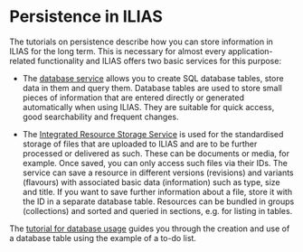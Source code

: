 # Persistence in ILIAS

The tutorials on persistence describe how you can store information in ILIAS for the long term. This is necessary for almost every application-related functionality and ILIAS offers two basic services for this purpose:

* The [database service](../../../../../components/ILIAS/Database/README.md) allows you to create SQL database tables, store data in them and query them. Database tables are used to store small pieces of information that are entered directly or generated automatically when using ILIAS. They are suitable for quick access, good searchability and frequent changes.

* The [Integrated Resource Storage Service](../../../../../components/ILIAS/ResourceStorage/README.md) is used for the standardised storage of files that are uploaded to ILIAS and are to be further processed or delivered as such. These can be documents or media, for example. Once saved, you can only access such files via their IDs. The service can save a resource in different versions (revisions) and variants (flavours) with associated basic data (information) such as type, size and title. If you want to save further information about a file, store it with the ID in a separate database table. Resources can be bundled in groups (collections) and sorted and queried in sections, e.g. for listing in tables.


The [tutorial for database usage](./08-persistence-data.md) guides you through the creation and use of a database table using the example of a to-do list.
